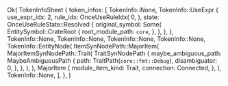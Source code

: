 Ok(
    TokenInfoSheet {
        token_infos: [
            TokenInfo::None,
            TokenInfo::UseExpr {
                use_expr_idx: 2,
                rule_idx: OnceUseRuleIdx(
                    0,
                ),
                state: OnceUseRuleState::Resolved {
                    original_symbol: Some(
                        EntitySymbol::CrateRoot {
                            root_module_path: `core`,
                        },
                    ),
                },
            },
            TokenInfo::None,
            TokenInfo::None,
            TokenInfo::None,
            TokenInfo::None,
            TokenInfo::EntityNode(
                ItemSynNodePath::MajorItem(
                    MajorItemSynNodePath::Trait(
                        TraitSynNodePath {
                            maybe_ambiguous_path: MaybeAmbiguousPath {
                                path: TraitPath(`core::fmt::Debug`),
                                disambiguator: 0,
                            },
                        },
                    ),
                ),
                MajorItem {
                    module_item_kind: Trait,
                    connection: Connected,
                },
            ),
            TokenInfo::None,
        ],
    },
)